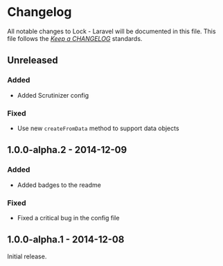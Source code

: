 # Changelog

All notable changes to Lock - Laravel will be documented in this file. This file follows the *[Keep a CHANGELOG](http://keepachangelog.com/)* standards.

## Unreleased

### Added

- Added Scrutinizer config

### Fixed

- Use new `createFromData` method to support data objects

## 1.0.0-alpha.2 - 2014-12-09

### Added

- Added badges to the readme

### Fixed

- Fixed a critical bug in the config file

## 1.0.0-alpha.1 - 2014-12-08

Initial release.
